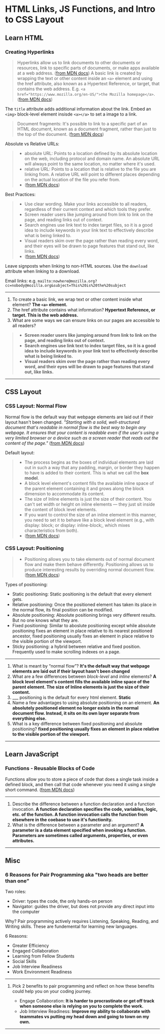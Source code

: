 # HTML Links, JS Functions, and Intro to CSS Layout

## Learn HTML

### Creating Hyperlinks

> Hyperlinks allow us to link documents to other documents or resources, link to specific parts of documents, or make apps available at a web address. ([from MDN docs](https://developer.mozilla.org/en-US/docs/Learn/HTML/Introduction_to_HTML/Creating_hyperlinks#what_is_a_hyperlink))
> A basic link is created by wrapping the text or other content inside an `<a>` element and using the href attribute, also known as a Hypertext Reference, or target, that contains the web address. E.g. `<a href="https://www.mozilla.org/en-US/">the Mozilla homepage</a>`. ([from MDN docs](https://developer.mozilla.org/en-US/docs/Learn/HTML/Introduction_to_HTML/Creating_hyperlinks#anatomy_of_a_link))

The `title`  attribute adds additional information about the link. Embed an `<img>` block-level element insisde `<a></a>` to set a image to a link.

> Document fragments:  It's possible to link to a specific part of an HTML document, known as a document fragment, rather than just to the top of the document. ([from MDN docs](https://developer.mozilla.org/en-US/docs/Learn/HTML/Introduction_to_HTML/Creating_hyperlinks#document_fragments))

Absolute vs Relative URLs:

> - absolute URL: Points to a location defined by its absolute location on the web, including protocol and domain name. An absolute URL will always point to the same location, no matter where it's used.
> - relative URL: Points to a location that is relative to the file you are linking from. A relative URL will point to different places depending on the actual location of the file you refer from.
> - ([from MDN docs](https://developer.mozilla.org/en-US/docs/Learn/HTML/Introduction_to_HTML/Creating_hyperlinks#absolute_versus_relative_urls))

Best Practices:

> - Use clear wording. Make your links accessible to all readers, regardless of their current context and which tools they prefer.
> - Screen reader users like jumping around from link to link on the page, and reading links out of context.
> - Search engines use link text to index target files, so it is a good idea to include keywords in your link text to effectively describe what is being linked to.
> - Visual readers skim over the page rather than reading every word, and their eyes will be drawn to page features that stand out, like links.
> - ([from MDN docs](https://developer.mozilla.org/en-US/docs/Learn/HTML/Introduction_to_HTML/Creating_hyperlinks#link_best_practices))

Leave signposts when linking to non-HTML sources. Use the `download` attribute when linking to a download.

Email links: e.g. `mailto:nowhere@mozilla.org?cc=nobody@mozilla.org&subject=This%20is%20the%20subject`

---

1. To create a basic link, we wrap text or other content inside what element? **The `<a>` element.**
2. The href attribute contains what information? **Hypertext Reference, or target. This is the web address.**
3. What are some ways we can ensure links on our pages are accessible to all readers?

  > - **Screen reader users like jumping around from link to link on the page, and reading links out of context.**
  > - **Search engines use link text to index target files, so it is a good idea to include keywords in your link text to effectively describe what is being linked to.**
  > - **Visual readers skim over the page rather than reading every word, and their eyes will be drawn to page features that stand out, like links.**

---

## CSS Layout

### CSS Layout: Normal Flow

Normal flow is the default way that webpage elements are laid out if their layout hasn't been changed. *"Starting with a solid, well-structured document that's readable in normal flow is the best way to begin any webpage. It ensures that your content is readable even if the user's using a very limited browser or a device such as a screen reader that reads out the content of the page."* ([from MDN docs](https://developer.mozilla.org/en-US/docs/Learn/CSS/CSS_layout/Normal_Flow))

Default layout:

> - The process begins as the boxes of individual elements are laid out in such a way that any padding, margin, or border they happen to have is added to their content. This is what we call the **box model**.
> - A block level element's content fills the available inline space of the parent element containing it and grows along the block dimension to accommodate its content.
> - The size of Inline elements is just the size of their content. You can't set width or height on inline elements — they just sit inside the content of block level elements.
> - If you want to control the size of an inline element in this manner, you need to set it to behave like a block level element (e.g., with display: block; or display: inline-block;, which mixes characteristics from both).
> - ([from MDN docs](https://developer.mozilla.org/en-US/docs/Learn/CSS/CSS_layout/Normal_Flow#how_are_elements_laid_out_by_default))

### CSS Layout: Positioning

> - Positioning allows you to take elements out of normal document flow and make them behave differently. Positioning allows us to produce interesting results by overriding normal document flow. ([from MDN docs](https://developer.mozilla.org/en-US/docs/Learn/CSS/CSS_layout/Positioning))

Types of positioning:

- Static positioning: Static positioning is the default that every element gets.
- Relative positioning: Once the positioned element has taken its place in the normal flow, its final position can be modified.
- Absolute positioning: Absolute positioning brings very different results. But no one knows what they are.
- Fixed positioning: Similar to aboslute positioning except while absolute positioning fixes an element in place relative to its nearest positioned ancestor, fixed positioning usually fixes an element in place relative to the visible portion of the viewport.
- Sticky positioning: a hybrid between relative and fixed position. Frequently used to make scrolling indexes on a page.

---

1. What is meant by “normal flow”? **It's the default way that webpage elements are laid out if their layout hasn't been changed**
2. What are a few differences between *block-level* and *inline* elements? **A block level element's content fills the available inline space of the parent element. The size of Inline elements is just the size of their content.**
3. ___ positioning is the default for every html element. **Static**
4. Name a few advantages to using absolute positioning on an element. **An absolutely positioned element no longer exists in the normal document flow. Instead, it sits on its own layer separate from everything else.**
5. What is a key difference between fixed positioning and absolute positioning? **fixed positioning usually fixes an element in place relative to the visible portion of the viewport.**

---

## Learn JavaScript

### Functions - Reusable Blocks of Code

Functions allow you to store a piece of code that does a single task inside a defined block, and then call that code whenever you need it using a single short command. ([from MDN docs](https://developer.mozilla.org/en-US/docs/Learn/JavaScript/Building_blocks/Functions))

---

1. Describe the difference between a function declaration and a function invocation. **A function declaration specifies the code, variables, logic, etc. of the function. A function invocation calls the function from elsewhere in the coebase to use it's functionity.**
2. What is the difference between a parameter and an argument? **A parameter is a data element specified when invoking a function. Parameters are sometimes called arguments, properties, or even attributes.**

---

## Misc

### 6 Reasons for Pair Programming aka "two heads are better than one”

Two roles:

- Driver: types the code, the only hands-on person
- Navigator: guides the driver, but does not provide any direct input into the computer

Why? Pair programming actively requires Listening, Speaking, Reading, and Writing skills. These are fundemental for learning new languages.

6 Reasons:

- Greater Efficiency
- Engaged Collaboration
- Learning from Fellow Students
- Social Skills
- Job Interview Readiness
- Work Environment Readiness

---

1. Pick 2 benefits to pair programming and reflect on how these benefits could help you on your coding journey.

    - Engage Collaboration: **It is harder to procrastinate or get off track when someone else is relying on you to complete the work.**
    - Job Interview Readiness: **Improve my ability to collaborate with teammates vs putting my head down and going to town on my own.**

---
